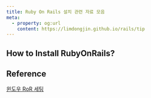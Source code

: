 ```yaml
---
title: Ruby On Rails 설치 관련 자료 모음 
meta: 
  - property: og:url
    content: https://limdongjin.github.io/rails/tip
---
```

## How to Install RubyOnRails?

## Reference 

[윈도우 RoR 세팅](http://slides.com/takeu/deck#/19)

<ClientOnly>
<Disqus />
</ClientOnly>
